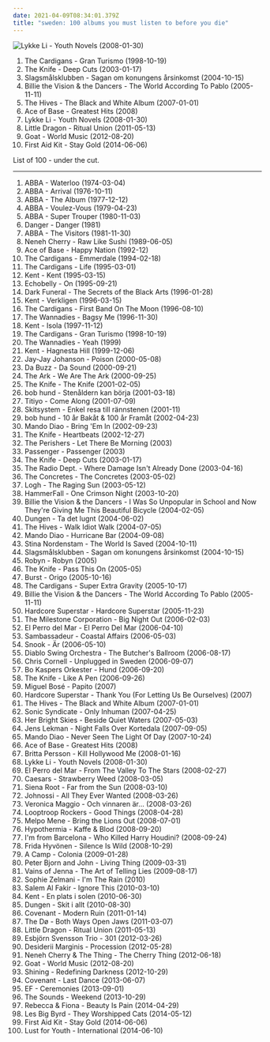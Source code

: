 ```yaml
---
date: 2021-04-09T08:34:01.379Z
title: "sweden: 100 albums you must listen to before you die"
---
```

![Lykke Li - Youth Novels (2008-01-30)](http://coverartarchive.org/release/b1bdb840-cda8-3506-9773-90418c275e5d/20132331254-500.jpg "Lykke Li - Youth Novels (2008-01-30)")
<ol class="albums">
<li data-cover="http://coverartarchive.org/release/70f5e652-0a10-37ca-8d1d-1610ca3cfa29/3711112834-500.jpg" data-tags="rock, 90s, female vocalists" role="button">The Cardigans - Gran Turismo (1998-10-19)</li>
<li data-cover="http://coverartarchive.org/release/7ec39128-ef00-415d-905e-e2764e337193/9196624679-500.jpg" data-tags="electronic, electronica" role="button">The Knife - Deep Cuts (2003-01-17)</li>
<li data-cover="http://coverartarchive.org/release/d8b76cb7-43db-4b7d-9eac-af54fd564b31/12289706070-500.jpg" data-tags="electronica, electro, dance, chiptune, bitpop, sweden, synth-pop, blip blop, mmmmm, bit, svenskprov, najjs" role="button">Slagsmålsklubben - Sagan om konungens årsinkomst (2004-10-15)</li>
<li data-cover="https://img.discogs.com/buGXwQK_MKmzHXLIzJ3CgDMARso=/fit-in/406x408/filters:strip_icc():format(jpeg):mode_rgb():quality(90)/discogs-images/R-7967750-1452612631-2657.jpeg.jpg" data-tags="swedish, sweden" role="button">Billie the Vision & the Dancers - The World According To Pablo (2005-11-11)</li>
<li data-cover="https://via.placeholder.com/450" data-tags="rock, garage rock, alternative rock" role="button">The Hives - The Black and White Album (2007-01-01)</li>
<li data-cover="http://coverartarchive.org/release/65e879cd-d819-4675-ad98-28cc3c11bcfc/23841213869-500.jpg" data-tags="swedish, scandinavian, 90s, sweden, zweden, noord-europa, zweeds, geraldine" role="button">Ace of Base - Greatest Hits (2008)</li>
<li data-cover="http://coverartarchive.org/release/b1bdb840-cda8-3506-9773-90418c275e5d/20132331254-500.jpg" data-tags="swedish, indie pop, female vocalists" role="button">Lykke Li - Youth Novels (2008-01-30)</li>
<li data-cover="https://img.discogs.com/SmWzFHMp4iRkXEpAx0Oc-PKF90I=/fit-in/450x453/filters:strip_icc():format(jpeg):mode_rgb():quality(90)/discogs-images/R-3033588-1312713162.jpeg.jpg" data-tags="trip-hop" role="button">Little Dragon - Ritual Union (2011-05-13)</li>
<li data-cover="https://img.discogs.com/Xd89B7vAbeXdJFsEnBio3wCG__I=/fit-in/492x492/filters:strip_icc():format(jpeg):mode_rgb():quality(90)/discogs-images/R-3954491-1369233082-6418.jpeg.jpg" data-tags="psychedelic rock, psychedelic, sweden, afro-beat" role="button">Goat - World Music (2012-08-20)</li>
<li data-cover="http://coverartarchive.org/release/36b69931-add2-4409-8d7a-939f277223f2/7183720847-500.jpg" data-tags="folk" role="button">First Aid Kit - Stay Gold (2014-06-06)</li>
</ol>
List of 100 - under the cut.
<!-- more -->

_________________

<ol class="albums">
<li data-cover="https://img.discogs.com/9StqbEn9kWNdC3W7kdjl7KG4d-o=/fit-in/593x600/filters:strip_icc():format(jpeg):mode_rgb():quality(90)/discogs-images/R-472286-1299412248.jpeg.jpg" data-tags="pop, 70s" role="button">
ABBA - Waterloo (1974-03-04)
</li>
<li data-cover="http://coverartarchive.org/release/f2e7464f-d63b-426b-9a11-6c12c3b5bb84/18748080001-500.jpg" data-tags="pop, 70s" role="button">
ABBA - Arrival (1976-10-11)
</li>
<li data-cover="http://coverartarchive.org/release/dd611007-adcc-4c48-b170-e9e41602ef74/3127908596-500.jpg" data-tags="pop, 70s, abba" role="button">
ABBA - The Album (1977-12-12)
</li>
<li data-cover="http://coverartarchive.org/release/4138236f-05c6-3494-b6d8-5d460024ed21/12551767179-500.jpg" data-tags="pop, 70s" role="button">
ABBA - Voulez-Vous (1979-04-23)
</li>
<li data-cover="http://coverartarchive.org/release/c91f3331-2413-3ad7-b8a0-7bf2eb4d4998/18288386494-500.jpg" data-tags="pop" role="button">
ABBA - Super Trouper (1980-11-03)
</li>
<li data-cover="https://img.discogs.com/obtf4QIjbJfHOzpecyF846A5l94=/fit-in/480x490/filters:strip_icc():format(jpeg):mode_rgb():quality(90)/discogs-images/R-4098840-1355174768-6524.jpeg.jpg" data-tags="swedish, hard rock, glam rock, sweden, 2010s, glam metal, sleaze rock, sleaze glam, california red" role="button">
Danger - Danger (1981)
</li>
<li data-cover="https://img.discogs.com/0FWRp-dS5SyTgCSxVymx847Lt1A=/fit-in/600x600/filters:strip_icc():format(jpeg):mode_rgb():quality(90)/discogs-images/R-642049-1281176455.jpeg.jpg" data-tags="pop" role="button">
ABBA - The Visitors (1981-11-30)
</li>
<li data-cover="https://img.discogs.com/7fZvGaC1G6pXUshQGpEWttxdEs4=/fit-in/200x200/filters:strip_icc():format(jpeg):mode_rgb():quality(90)/discogs-images/R-65998-001.jpg.jpg" data-tags="pop, dance, funk, freestyle" role="button">
Neneh Cherry - Raw Like Sushi (1989-06-05)
</li>
<li data-cover="http://coverartarchive.org/release/a5763b41-0838-4e4f-922d-7610fdd84b74/18590708563-500.jpg" data-tags="dance, pop" role="button">
Ace of Base - Happy Nation (1992-12)
</li>
<li data-cover="http://coverartarchive.org/release/6a61d8ff-b26c-39e9-a173-34fd885fd7b4/6866747811-500.jpg" data-tags="pop, rock, alternative, 90s" role="button">
The Cardigans - Emmerdale (1994-02-18)
</li>
<li data-cover="https://img.discogs.com/3Ip2WpTvqgKioWh8kLgmTkD-11w=/fit-in/380x600/filters:strip_icc():format(jpeg):mode_rgb():quality(90)/discogs-images/R-4202129-1358508446-4720.jpeg.jpg" data-tags="pop" role="button">
The Cardigans - Life (1995-03-01)
</li>
<li data-cover="https://img.discogs.com/0pK7bVlK8Ulr_QBkvJEJaapMDvw=/fit-in/500x500/filters:strip_icc():format(jpeg):mode_rgb():quality(90)/discogs-images/R-3501961-1332952036.jpeg.jpg" data-tags="swedish" role="button">
Kent - Kent (1995-03-15)
</li>
<li data-cover="https://img.discogs.com/gqVBl4eBqcVSk9zVV97TyfZVpsc=/fit-in/200x200/filters:strip_icc():format(jpeg):mode_rgb():quality(90)/discogs-images/R-1247546-1203555300.jpeg.jpg" data-tags="indie, britpop" role="button">
Echobelly - On (1995-09-21)
</li>
<li data-cover="https://via.placeholder.com/450" data-tags="black metal" role="button">
Dark Funeral - The Secrets of the Black Arts (1996-01-28)
</li>
<li data-cover="https://via.placeholder.com/450" data-tags="swedish, 1996" role="button">
Kent - Verkligen (1996-03-15)
</li>
<li data-cover="http://coverartarchive.org/release/6f7a28b7-c6e0-4a65-870e-7e9e82d33511/4520869611-500.jpg" data-tags="90s, pop" role="button">
The Cardigans - First Band On The Moon (1996-08-10)
</li>
<li data-cover="https://img.discogs.com/CYHf9bWN-3TIW8yAvH2GCWSWl_8=/fit-in/600x600/filters:strip_icc():format(jpeg):mode_rgb():quality(90)/discogs-images/R-1779833-1591447901-1812.jpeg.jpg" data-tags="indie, alternative rock" role="button">
The Wannadies - Bagsy Me (1996-11-30)
</li>
<li data-cover="https://img.discogs.com/z2LDdrcrJCZrsCEHspi5LC0Ww_g=/fit-in/599x600/filters:strip_icc():format(jpeg):mode_rgb():quality(90)/discogs-images/R-418547-1274954407.jpeg.jpg" data-tags="swedish" role="button">
Kent - Isola (1997-11-12)
</li>
<li data-cover="http://coverartarchive.org/release/70f5e652-0a10-37ca-8d1d-1610ca3cfa29/3711112834-500.jpg" data-tags="rock, 90s, female vocalists" role="button">
The Cardigans - Gran Turismo (1998-10-19)
</li>
<li data-cover="https://img.discogs.com/-Bws1FBEKQ6731KcjdJsjlzkwNQ=/fit-in/600x592/filters:strip_icc():format(jpeg):mode_rgb():quality(90)/discogs-images/R-605494-1412433564-9154.jpeg.jpg" data-tags="sweden, alex, desert island discs, kalle mansson" role="button">
The Wannadies - Yeah (1999)
</li>
<li data-cover="https://img.discogs.com/TJPW6ra3O4_N4fCjOP_xUjyJHis=/fit-in/600x485/filters:strip_icc():format(jpeg):mode_rgb():quality(90)/discogs-images/R-8291557-1458755518-8037.jpeg.jpg" data-tags="swedish" role="button">
Kent - Hagnesta Hill (1999-12-06)
</li>
<li data-cover="http://coverartarchive.org/release/5f7d0972-eb40-323a-9ab4-7295d51abc6c/25696366906-500.jpg" data-tags="trip-hop" role="button">
Jay-Jay Johanson - Poison (2000-05-08)
</li>
<li data-cover="https://img.discogs.com/UyMf1JvHkUuRZboWOmkqR9kKLDM=/fit-in/600x600/filters:strip_icc():format(jpeg):mode_rgb():quality(90)/discogs-images/R-219808-1466842859-7668.jpeg.jpg" data-tags="pop, 80s, female vocalists, sweden, svensk, softpop" role="button">
Da Buzz - Da Sound (2000-09-21)
</li>
<li data-cover="http://coverartarchive.org/release/9c35f3d0-01fa-472d-a123-a89ac3d3c878/7394881559-500.jpg" data-tags="swedish, indiepop, glam rock" role="button">
The Ark - We Are The Ark (2000-09-25)
</li>
<li data-cover="https://img.discogs.com/2ZLdfJiam29oAkj3sQKWB2CW-C0=/fit-in/600x913/filters:strip_icc():format(jpeg):mode_rgb():quality(90)/discogs-images/R-834020-1355477107-9091.jpeg.jpg" data-tags="electronic" role="button">
The Knife - The Knife (2001-02-05)
</li>
<li data-cover="http://coverartarchive.org/release/1e3dc42e-4332-4d75-8b80-42c675954fc5/997909583-500.jpg" data-tags="bob hund" role="button">
bob hund - Stenåldern kan börja (2001-03-18)
</li>
<li data-cover="http://coverartarchive.org/release/6405292b-514d-4ed5-a9dd-bf6b0aa8f959/13933306824-500.jpg" data-tags="electronica, swedish, sweden, school, patricxxx" role="button">
Titiyo - Come Along (2001-07-09)
</li>
<li data-cover="https://img.discogs.com/xTEpX50b9XhESdpf_Zog4qutZco=/fit-in/400x400/filters:strip_icc():format(jpeg):mode_rgb():quality(90)/discogs-images/R-391256-1250844860.jpeg.jpg" data-tags="grindcore, swedish, crust, sweden" role="button">
Skitsystem - Enkel resa till rännstenen (2001-11)
</li>
<li data-cover="https://img.discogs.com/eYzQRtaxN44Hx8tKtoVT4X6JpM0=/fit-in/600x609/filters:strip_icc():format(jpeg):mode_rgb():quality(90)/discogs-images/R-12147097-1529250529-2438.jpeg.jpg" data-tags="swedish, swedish pop, sweden, pandapop" role="button">
bob hund - 10 år Bakåt & 100 år Framåt (2002-04-23)
</li>
<li data-cover="https://via.placeholder.com/450" data-tags="rock, indie rock" role="button">
Mando Diao - Bring 'Em In (2002-09-23)
</li>
<li data-cover="https://img.discogs.com/28415784b9210344a4a62ec6cd31adb2d01b3637/images/spacer.gif" data-tags="sweden" role="button">
The Knife - Heartbeats (2002-12-27)
</li>
<li data-cover="https://img.discogs.com/LsJva1O6n18MOWp8233vF3Mh3OY=/fit-in/600x607/filters:strip_icc():format(jpeg):mode_rgb():quality(90)/discogs-images/R-822372-1162342002.jpeg.jpg" data-tags="indie" role="button">
The Perishers - Let There Be Morning (2003)
</li>
<li data-cover="http://coverartarchive.org/release/8bd7874b-c945-4e62-8135-4c01951e29da/9541801579-500.jpg" data-tags="alternative metal, melodic metal, melodic death metal" role="button">
Passenger - Passenger (2003)
</li>
<li data-cover="http://coverartarchive.org/release/7ec39128-ef00-415d-905e-e2764e337193/9196624679-500.jpg" data-tags="electronic, electronica" role="button">
The Knife - Deep Cuts (2003-01-17)
</li>
<li data-cover="https://img.discogs.com/QdUMGmX7rOGAbt6alfe7czLENTU=/fit-in/597x600/filters:strip_icc():format(jpeg):mode_rgb():quality(90)/discogs-images/R-554374-1186219993.jpeg.jpg" data-tags="indie, alternative, sweden, scandinavia" role="button">
The Radio Dept. - Where Damage Isn't Already Done (2003-04-16)
</li>
<li data-cover="https://img.discogs.com/JG_x2H9jOeZNUhx8S_2zunh0yg4=/fit-in/300x300/filters:strip_icc():format(jpeg):mode_rgb():quality(90)/discogs-images/R-409223-1109569656.jpg.jpg" data-tags="swedish, 00s, indie, rock" role="button">
The Concretes - The Concretes (2003-05-02)
</li>
<li data-cover="https://img.discogs.com/TkANZPVHr0fyBMHyMTvZTTW7210=/fit-in/600x600/filters:strip_icc():format(jpeg):mode_rgb():quality(90)/discogs-images/R-425612-1238059263.jpeg.jpg" data-tags="indie, alternative, swedish, post-rock, worn-out from overplay" role="button">
Logh - The Raging Sun (2003-05-12)
</li>
<li data-cover="http://coverartarchive.org/release/c765431a-243d-418c-9aea-045ca2dce957/16976399900-500.jpg" data-tags="power metal, heavy metal, live" role="button">
HammerFall - One Crimson Night (2003-10-20)
</li>
<li data-cover="http://coverartarchive.org/release/53de8ceb-d30e-4d07-b34d-64c469b74a27/25185452356-500.jpg" data-tags="pop, swedish, power pop, scandinavian, sweden, transport, suede, scandinavia, suecia, songs they never play on the radio, suedois, scandinave, scandinavie, streaming na full, left-cheek kisses" role="button">
Billie the Vision & the Dancers - I Was So Unpopular in School and Now They're Giving Me This Beautiful Bicycle (2004-02-05)
</li>
<li data-cover="https://img.discogs.com/WZQzFJvONpQy8oBQNOdePkiqCT0=/fit-in/600x600/filters:strip_icc():format(jpeg):mode_rgb():quality(90)/discogs-images/R-512349-1459276091-7924.jpeg.jpg" data-tags="psychedelic rock" role="button">
Dungen - Ta det lugnt (2004-06-02)
</li>
<li data-cover="http://coverartarchive.org/release/62b85bd3-1c32-40e9-b9c5-983e8921792f/1558519587-500.jpg" data-tags="rock, alternative" role="button">
The Hives - Walk Idiot Walk (2004-07-05)
</li>
<li data-cover="https://img.discogs.com/CJ861fOtI0Gng33HQE_sqE5PSSA=/fit-in/600x521/filters:strip_icc():format(jpeg):mode_rgb():quality(90)/discogs-images/R-3566995-1521526336-9419.jpeg.jpg" data-tags="rock, indie rock" role="button">
Mando Diao - Hurricane Bar (2004-09-08)
</li>
<li data-cover="http://coverartarchive.org/release/b899b842-5a67-4998-a552-971157aca167/8355588024-500.jpg" data-tags="female vocalists, dream pop, clinically romantic, post-revolutionary pop song, avantgarde pop" role="button">
Stina Nordenstam - The World Is Saved (2004-10-11)
</li>
<li data-cover="http://coverartarchive.org/release/d8b76cb7-43db-4b7d-9eac-af54fd564b31/12289706070-500.jpg" data-tags="electronica, electro, dance, chiptune, bitpop, sweden, synth-pop, blip blop, mmmmm, bit, svenskprov, najjs" role="button">
Slagsmålsklubben - Sagan om konungens årsinkomst (2004-10-15)
</li>
<li data-cover="https://img.discogs.com/G9kv_Cz0yCIcRwzezpldjlGmDcQ=/fit-in/596x600/filters:strip_icc():format(jpeg):mode_rgb():quality(90)/discogs-images/R-1319382-1350940693-5232.jpeg.jpg" data-tags="electronic, pop, dance" role="button">
Robyn - Robyn (2005)
</li>
<li data-cover="https://img.discogs.com/1bUNDVAhyWN9S6EV43_MSuE817E=/fit-in/600x600/filters:strip_icc():format(jpeg):mode_rgb():quality(90)/discogs-images/R-485745-1403521165-4537.jpeg.jpg" data-tags="swedish, swedish pop, 00s, sweden, the knife" role="button">
The Knife - Pass This On (2005-05)
</li>
<li data-cover="https://img.discogs.com/zQUkpkdvpgIS2Bd6qxEp3lSJz7I=/fit-in/600x592/filters:strip_icc():format(jpeg):mode_rgb():quality(90)/discogs-images/R-623496-1454041649-2821.jpeg.jpg" data-tags="progressive metal" role="button">
Burst - Origo (2005-10-16)
</li>
<li data-cover="https://img.discogs.com/walOoqYR-XDaC_1IPZFZcPj_OhI=/fit-in/600x600/filters:strip_icc():format(jpeg):mode_rgb():quality(90)/discogs-images/R-7605980-1445087717-6679.jpeg.jpg" data-tags="female vocalists, alternative, rock" role="button">
The Cardigans - Super Extra Gravity (2005-10-17)
</li>
<li data-cover="https://img.discogs.com/buGXwQK_MKmzHXLIzJ3CgDMARso=/fit-in/406x408/filters:strip_icc():format(jpeg):mode_rgb():quality(90)/discogs-images/R-7967750-1452612631-2657.jpeg.jpg" data-tags="swedish, sweden" role="button">
Billie the Vision & the Dancers - The World According To Pablo (2005-11-11)
</li>
<li data-cover="https://via.placeholder.com/450" data-tags="hard rock" role="button">
Hardcore Superstar - Hardcore Superstar (2005-11-23)
</li>
<li data-cover="https://img.discogs.com/av4vKOyCWa60QXni1p8bqrEe6HM=/fit-in/600x524/filters:strip_icc():format(jpeg):mode_rgb():quality(90)/discogs-images/R-10227973-1493743125-3281.jpeg.jpg" data-tags="rock, classic rock, swedish, unsigned, pop" role="button">
The Milestone Corporation - Big Night Out (2006-02-03)
</li>
<li data-cover="https://img.discogs.com/dDI15rdff1NXbIOYQIdL9qnye_c=/fit-in/600x594/filters:strip_icc():format(jpeg):mode_rgb():quality(90)/discogs-images/R-704903-1190669755.jpeg.jpg" data-tags="swedish, female vocalists" role="button">
El Perro del Mar - El Perro Del Mar (2006-04-10)
</li>
<li data-cover="https://img.discogs.com/il9yk6Sr2fFN0SmZXJJBan559jE=/fit-in/300x300/filters:strip_icc():format(jpeg):mode_rgb():quality(90)/discogs-images/R-927501-1173741612.jpeg.jpg" data-tags="indie pop, amn 2006" role="button">
Sambassadeur - Coastal Affairs (2006-05-03)
</li>
<li data-cover="http://coverartarchive.org/release/dcc3e46f-b15c-4159-b294-5e37ea87ee12/3455676064-500.jpg" data-tags="hip hop, swedish, swedish hiphop" role="button">
Snook - Är (2006-05-10)
</li>
<li data-cover="http://coverartarchive.org/release/35b41b77-c4f8-3c1f-8041-901565f9f45d/1111418808-500.jpg" data-tags="avant-garde metal, symphonic metal, progressive metal" role="button">
Diablo Swing Orchestra - The Butcher's Ballroom (2006-08-17)
</li>
<li data-cover="http://coverartarchive.org/release/595f26f8-ae7a-47ae-9229-9c6ac0484f83/1043833580-500.jpg" data-tags="rock, acoustic, unplugged" role="button">
Chris Cornell - Unplugged in Sweden (2006-09-07)
</li>
<li data-cover="https://img.discogs.com/79p13npAMCu7cPTGCYJAsKCSRwk=/fit-in/600x600/filters:strip_icc():format(jpeg):mode_rgb():quality(90)/discogs-images/R-463671-1432890120-5986.jpeg.jpg" data-tags="rock, swedish, scandinavian, jazz fusion, nordic, jazz rock, sweden, scandinavia, i own this album, svenskprov" role="button">
Bo Kaspers Orkester - Hund (2006-09-20)
</li>
<li data-cover="https://via.placeholder.com/450" data-tags="electronic, swedish, sweden" role="button">
The Knife - Like A Pen (2006-09-26)
</li>
<li data-cover="https://img.discogs.com/_UuJPD-kMkkxSzVZJjQEOie3MM0=/fit-in/600x531/filters:strip_icc():format(jpeg):mode_rgb():quality(90)/discogs-images/R-12534406-1537134754-1202.jpeg.jpg" data-tags="pop en espanol" role="button">
Miguel Bosé - Papito (2007)
</li>
<li data-cover="https://via.placeholder.com/450" data-tags="swedish" role="button">
Hardcore Superstar - Thank You (For Letting Us Be Ourselves) (2007)
</li>
<li data-cover="https://via.placeholder.com/450" data-tags="rock, garage rock, alternative rock" role="button">
The Hives - The Black and White Album (2007-01-01)
</li>
<li data-cover="https://img.discogs.com/uYeOKQjJxNJW-8cbGTjaqk4CKr0=/fit-in/600x600/filters:strip_icc():format(jpeg):mode_rgb():quality(90)/discogs-images/R-1189055-1199463190.jpeg.jpg" data-tags="melodic death metal" role="button">
Sonic Syndicate - Only Inhuman (2007-04-25)
</li>
<li data-cover="https://img.discogs.com/2g7u2qDqcCm57k3MR5G54UySim8=/fit-in/600x595/filters:strip_icc():format(jpeg):mode_rgb():quality(90)/discogs-images/R-1330942-1612820348-8615.jpeg.jpg" data-tags="post-hardcore, sweden" role="button">
Her Bright Skies - Beside Quiet Waters (2007-05-03)
</li>
<li data-cover="http://coverartarchive.org/release/4bae6b93-7d34-4abe-984f-61487858e8fa/4890223091-500.jpg" data-tags="indie pop, indie" role="button">
Jens Lekman - Night Falls Over Kortedala (2007-09-05)
</li>
<li data-cover="https://img.discogs.com/tJGMqIxNxnhloum4lYPfINf0Psg=/fit-in/600x599/filters:strip_icc():format(jpeg):mode_rgb():quality(90)/discogs-images/R-1709880-1457801507-2650.jpeg.jpg" data-tags="indie rock, swedish" role="button">
Mando Diao - Never Seen The Light Of Day (2007-10-24)
</li>
<li data-cover="http://coverartarchive.org/release/65e879cd-d819-4675-ad98-28cc3c11bcfc/23841213869-500.jpg" data-tags="swedish, scandinavian, 90s, sweden, zweden, noord-europa, zweeds, geraldine" role="button">
Ace of Base - Greatest Hits (2008)
</li>
<li data-cover="https://img.discogs.com/otzgnYE9_h5a6wj9lWENII26-qQ=/fit-in/440x440/filters:strip_icc():format(jpeg):mode_rgb():quality(90)/discogs-images/R-2009215-1258292840.jpeg.jpg" data-tags="swedish, scandinavian, sweden, zweden, noord-europa, zweeds" role="button">
Britta Persson - Kill Hollywood Me (2008-01-16)
</li>
<li data-cover="http://coverartarchive.org/release/b1bdb840-cda8-3506-9773-90418c275e5d/20132331254-500.jpg" data-tags="swedish, indie pop, female vocalists" role="button">
Lykke Li - Youth Novels (2008-01-30)
</li>
<li data-cover="https://img.discogs.com/4J0QMvofjT6m3B8x_C2WENfAqaU=/fit-in/600x599/filters:strip_icc():format(jpeg):mode_rgb():quality(90)/discogs-images/R-1316719-1209113132.jpeg.jpg" data-tags="scandinavian" role="button">
El Perro del Mar - From The Valley To The Stars (2008-02-27)
</li>
<li data-cover="https://img.discogs.com/yNl0G3OShRqtnqyE528Loe5DU-U=/fit-in/600x600/filters:strip_icc():format(jpeg):mode_rgb():quality(90)/discogs-images/R-3213656-1320764333.jpeg.jpg" data-tags="indie, caesars" role="button">
Caesars - Strawberry Weed (2008-03-05)
</li>
<li data-cover="http://coverartarchive.org/release/2b4dbe06-b206-40e3-97d2-0cb6c30d7590/19686116075-500.jpg" data-tags="rock, hard rock, psychedelic, nordic, psychedelic rock, sweden, magnolia, sun and moon and stars and outer space, progressive psychedelic rock, storslagent" role="button">
Siena Root - Far from the Sun (2008-03-10)
</li>
<li data-cover="http://coverartarchive.org/release/819ef756-2c61-473a-907e-d9e75b3808b8/3366556888-500.jpg" data-tags="indie, alternative, indie rock" role="button">
Johnossi - All They Ever Wanted (2008-03-26)
</li>
<li data-cover="http://coverartarchive.org/release/b4e86d07-864b-4da7-ad26-0db964061e52/27167335261-500.jpg" data-tags="swedish" role="button">
Veronica Maggio - Och vinnaren är... (2008-03-26)
</li>
<li data-cover="http://coverartarchive.org/release/542f1d3a-91ea-4501-82b8-bba39f0eab13/22549698830-500.jpg" data-tags="hip-hop" role="button">
Looptroop Rockers - Good Things (2008-04-28)
</li>
<li data-cover="https://img.discogs.com/KjE_cyDb_Pf6TAXx5H166AzqUGs=/fit-in/497x500/filters:strip_icc():format(jpeg):mode_rgb():quality(90)/discogs-images/R-2185265-1268597411.jpeg.jpg" data-tags="swedish, scandinavian, indie folk, sweden, suede, scandinavia, suedois, scandinave, scandinavie" role="button">
Melpo Mene - Bring the Lions Out (2008-07-01)
</li>
<li data-cover="https://img.discogs.com/c6rPPJ7mQdUs2EasNlARQtLBleY=/fit-in/300x169/filters:strip_icc():format(jpeg):mode_rgb():quality(90)/discogs-images/R-4179949-1357853131-4394.jpeg.jpg" data-tags="black metal, swedish, post-rock, sweden, depressive black metal" role="button">
Hypothermia - Kaffe & Blod (2008-09-20)
</li>
<li data-cover="https://img.discogs.com/32QbWFkeQe_4ywjDzI3EvstZXAs=/fit-in/310x310/filters:strip_icc():format(jpeg):mode_rgb():quality(90)/discogs-images/R-1541068-1330659910.jpeg.jpg" data-tags="swedish, indie pop, scandinavian, sweden, suede, want, scandinavia, suedois, scandinave, scandinavie, original cds" role="button">
I'm from Barcelona - Who Killed Harry Houdini? (2008-09-24)
</li>
<li data-cover="https://img.discogs.com/w_4zatF6Cb_0XGsnoJ3a9o5mqIk=/fit-in/600x550/filters:strip_icc():format(jpeg):mode_rgb():quality(90)/discogs-images/R-1510121-1544085736-2459.jpeg.jpg" data-tags="indie, swedish, scandinavian, sweden, zweden, noord-europa, zweeds, d2008, f hyvonen, under the radar best of 2008, we own it" role="button">
Frida Hyvönen - Silence Is Wild (2008-10-29)
</li>
<li data-cover="http://coverartarchive.org/release/c3a76568-e006-3001-aa2a-5bb17eb975d4/5883593349-500.jpg" data-tags="indie pop, a camp" role="button">
A Camp - Colonia (2009-01-28)
</li>
<li data-cover="http://coverartarchive.org/release/9606c822-2b6a-4a9e-8847-1e0ca0e43a56/3350243808-500.jpg" data-tags="indie pop" role="button">
Peter Bjorn and John - Living Thing (2009-03-31)
</li>
<li data-cover="http://coverartarchive.org/release/89651704-2e01-4347-91fd-9a4a2e412b3f/4019095622-500.jpg" data-tags="rock, punk, hard rock, sweden, 2000s, sleaze, glam metal, sleaze rock, halland, falkenberg, falkenberg municipality" role="button">
Vains of Jenna - The Art of Telling Lies (2009-08-17)
</li>
<li data-cover="http://coverartarchive.org/release/432036e8-b231-48c7-b5db-487bc2006ad2/25480321292-500.jpg" data-tags="jazz, pop, rock, folk, female vocalists, singer-songwriter, acoustic, wish list, sweden, ballads, music for cats, scandinavian girls: 10s, s zelmani, sophie milman jazz vocalist" role="button">
Sophie Zelmani - I'm The Rain (2010)
</li>
<li data-cover="http://coverartarchive.org/release/1d184464-0fbd-49df-806b-da31eaa5a8e1/11470352030-500.jpg" data-tags="pop, swedish, scandinavian, nordic, energetic, reflective, atmospheric, cheerful, reflection, male vocalists, alternative pop, europe, sweden, playful, heartache, sweet, 2010s, light, summery, summertime, bright, refined, mannered, lively, in love, sparkling, new love, alternative singer-songwriter, alternative indie-rock" role="button">
Salem Al Fakir - Ignore This (2010-03-10)
</li>
<li data-cover="https://img.discogs.com/DubFPCJwQPM2OIEUu84L2PIA2-Y=/fit-in/492x752/filters:strip_icc():format(jpeg):mode_rgb():quality(90)/discogs-images/R-3927742-1350604184-6658.jpeg.jpg" data-tags="swedish, rock" role="button">
Kent - En plats i solen (2010-06-30)
</li>
<li data-cover="https://img.discogs.com/tJhApeU1ofIAXMlltdnSRcuYqGU=/fit-in/300x300/filters:strip_icc():format(jpeg):mode_rgb():quality(90)/discogs-images/R-2414955-1283559353.jpeg.jpg" data-tags="rock, alternative rock, swedish, progressive rock, jazz fusion, retro, psychedelic rock, sweden, neo-psychedelia, jazz-rock, mexican summer, dungen, subliminal sounds" role="button">
Dungen - Skit i allt (2010-08-30)
</li>
<li data-cover="https://img.discogs.com/FHyxJRsjd7dPAG-rcPKPPoBm-Cs=/fit-in/598x600/filters:strip_icc():format(jpeg):mode_rgb():quality(90)/discogs-images/R-2653652-1295197843.jpeg.jpg" data-tags="futurepop, synth-pop" role="button">
Covenant - Modern Ruin (2011-01-14)
</li>
<li data-cover="http://coverartarchive.org/release/9552d6ad-9cf5-4cee-8973-a36f6b9524c2/2903126089-500.jpg" data-tags="folk" role="button">
The Dø - Both Ways Open Jaws (2011-03-07)
</li>
<li data-cover="https://img.discogs.com/SmWzFHMp4iRkXEpAx0Oc-PKF90I=/fit-in/450x453/filters:strip_icc():format(jpeg):mode_rgb():quality(90)/discogs-images/R-3033588-1312713162.jpeg.jpg" data-tags="trip-hop" role="button">
Little Dragon - Ritual Union (2011-05-13)
</li>
<li data-cover="https://via.placeholder.com/450" data-tags="jazz, instrumental, swedish, contemporary jazz, piano trio, sweden, piano jazz, robertitus global, est, esbjörn svensson trio, instrumental ram, jazz favorites ram" role="button">
Esbjörn Svensson Trio - 301 (2012-03-26)
</li>
<li data-cover="http://coverartarchive.org/release/59e3a2c8-c634-4944-adfd-1c7abf3cd85d/1209613363-500.jpg" data-tags="dark ambient, ritual ambient" role="button">
Desiderii Marginis - Procession (2012-05-28)
</li>
<li data-cover="http://coverartarchive.org/release/569b592f-aa1d-4c0b-838d-95fd00b2406f/3972783637-500.jpg" data-tags="jazz, swedish, norwegian, jazz fusion, avant-garde, art rock, sweden, avant-garde jazz, smalltown supersound, neneh cherry, the thing, cover albums, musicas no plural" role="button">
Neneh Cherry & The Thing - The Cherry Thing (2012-06-18)
</li>
<li data-cover="https://img.discogs.com/Xd89B7vAbeXdJFsEnBio3wCG__I=/fit-in/492x492/filters:strip_icc():format(jpeg):mode_rgb():quality(90)/discogs-images/R-3954491-1369233082-6418.jpeg.jpg" data-tags="psychedelic rock, psychedelic, sweden, afro-beat" role="button">
Goat - World Music (2012-08-20)
</li>
<li data-cover="http://coverartarchive.org/release/938a75b0-8410-4901-8a6b-9168e8adc5dc/2721666961-500.jpg" data-tags="black metal" role="button">
Shining - Redefining Darkness (2012-10-29)
</li>
<li data-cover="http://coverartarchive.org/release/3a503672-a8d1-4fc4-84ae-c235b2a3f901/4335605291-500.jpg" data-tags="futurepop, sweden, dependent records" role="button">
Covenant - Last Dance (2013-06-07)
</li>
<li data-cover="http://coverartarchive.org/release/46296e6d-03d0-4304-b592-7d77490a8b48/5340095734-500.jpg" data-tags="instrumental, post-rock, shoegaze, atmospheric, sweden" role="button">
EF - Ceremonies (2013-09-01)
</li>
<li data-cover="http://coverartarchive.org/release/4dac8fa0-6893-4c85-a952-bf0ecdc15343/5573510324-500.jpg" data-tags="indie, indie rock, pop rock, new wave, post-punk, sweden, arnioki records" role="button">
The Sounds - Weekend (2013-10-29)
</li>
<li data-cover="http://coverartarchive.org/release/48c9eb80-c9a8-4c06-aa97-00f6a7de314e/7175727981-500.jpg" data-tags="electronic, electropop, pop, swedish, electro, house, synthpop, sweden, rebecca et fiona" role="button">
Rebecca & Fiona - Beauty Is Pain (2014-04-29)
</li>
<li data-cover="http://coverartarchive.org/release/5865d9f3-d424-42d9-9a37-d399b676f9d1/9024507544-500.jpg" data-tags="indie, alternative rock, swedish, krautrock, space rock, sweden, neo-psychedelia, anton newcombe, les big byrd" role="button">
Les Big Byrd - They Worshipped Cats (2014-05-12)
</li>
<li data-cover="http://coverartarchive.org/release/36b69931-add2-4409-8d7a-939f277223f2/7183720847-500.jpg" data-tags="folk" role="button">
First Aid Kit - Stay Gold (2014-06-06)
</li>
<li data-cover="http://coverartarchive.org/release/c1e6e778-bcbd-4407-837f-8b7d357af3f1/10289982476-500.jpg" data-tags="indie electronic, synth pop, sweden, goth rock, alternative-indie rock, new wave-post-punk revival" role="button">
Lust for Youth - International (2014-06-10)
</li>
</ol>